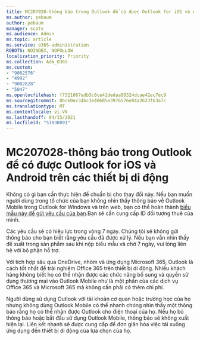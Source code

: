 ```yaml
---
title: MC207028-thông báo trong Outlook để có được Outlook for iOS và Android trên các thiết bị di động
ms.author: pebaum
author: pebaum
manager: scotv
ms.audience: Admin
ms.topic: article
ms.service: o365-administration
ROBOTS: NOINDEX, NOFOLLOW
localization_priority: Priority
ms.collection: Adm_O365
ms.custom:
- "9002576"
- "4992"
- "9002628"
- "5047"
ms.openlocfilehash: f7321067edb3c0ce41dedaa00324dcae42ec7ec9
ms.sourcegitcommit: 8bc60ec34bc1e40685e3976576e04a2623f63a7c
ms.translationtype: MT
ms.contentlocale: vi-VN
ms.lasthandoff: 04/15/2021
ms.locfileid: "51830091"
---
```

# <a name="mc207028---notifications-in-outlook-to-obtain-outlook-for-ios-and-android-on-mobile-devices"></a>MC207028-thông báo trong Outlook để có được Outlook for iOS và Android trên các thiết bị di động

Không có gì bạn cần thực hiện để chuẩn bị cho thay đổi này. Nếu bạn muốn người dùng trong tổ chức của bạn không nhìn thấy thông báo về Outlook Mobile trong Outlook for Windows và trên web, bạn có thể hoàn thành [biểu mẫu này để gửi yêu cầu của bạn](https://aka.ms/MC207028).Bạn sẽ cần cung cấp ID đối tượng thuê của mình. 

Các yêu cầu sẽ có hiệu lực trong vòng 7 ngày. Chúng tôi sẽ không gửi thông báo cho bạn biết rằng yêu cầu đã được xử lý. Nếu bạn vẫn nhìn thấy đề xuất trong sản phẩm sau khi nộp biểu mẫu và chờ 7 ngày, vui lòng liên hệ với bộ phận hỗ trợ.

Với tích hợp sâu qua OneDrive, nhóm và ứng dụng Microsoft 365, Outlook là cách tốt nhất để trải nghiệm Office 365 trên thiết bị di động. Nhiều khách hàng không biết họ có thể nhận được các chức năng bổ sung và quyền sử dụng thương mại vào Outlook Mobile như là một phần của các dịch vụ Office 365 và Microsoft 365 mà không cần phải có thêm chi phí.

Người dùng sử dụng Outlook với tài khoản cơ quan hoặc trường học của họ nhưng không dùng Outlook Mobile có thể nhanh chóng nhìn thấy một thông báo rằng họ có thể nhận được Outlook cho điện thoại của họ. Nếu họ bỏ thông báo hoặc bắt đầu sử dụng Outlook Mobile, thông báo sẽ không xuất hiện lại. Liên kết nhanh sẽ được cung cấp để đơn giản hóa việc tải xuống ứng dụng đến thiết bị di động của lựa chọn của họ.
